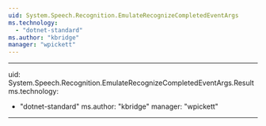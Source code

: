```yaml
---
uid: System.Speech.Recognition.EmulateRecognizeCompletedEventArgs
ms.technology: 
  - "dotnet-standard"
ms.author: "kbridge"
manager: "wpickett"
---
```


---
uid: System.Speech.Recognition.EmulateRecognizeCompletedEventArgs.Result
ms.technology: 
  - "dotnet-standard"
ms.author: "kbridge"
manager: "wpickett"
---
